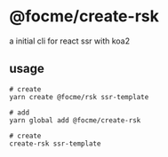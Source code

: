 # @focme/create-rsk  

a initial cli for react ssr with koa2  

## usage  

```shell
# create
yarn create @focme/rsk ssr-template
```

```shell
# add
yarn global add @focme/create-rsk

# create
create-rsk ssr-template
```